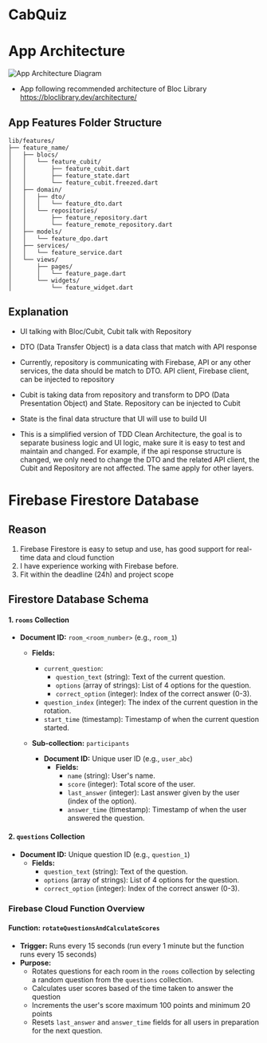 # CabQuiz



# App Architecture

![App Architecture Diagram](https://bloclibrary.dev/_astro/bloc_architecture_full.CYn-T9Ox_Z20Hwr9.webp)

- App following recommended architecture of Bloc Library https://bloclibrary.dev/architecture/

## App Features Folder Structure

```
lib/features/
├── feature_name/
│   ├── blocs/
│   │   └── feature_cubit/
│   │       ├── feature_cubit.dart
│   │       ├── feature_state.dart
│   │       └── feature_cubit.freezed.dart
│   ├── domain/
│   │   ├── dto/
│   │   │   └── feature_dto.dart
│   │   └── repositories/
│   │       ├── feature_repository.dart
│   │       └── feature_remote_repository.dart
│   ├── models/
│   │   └── feature_dpo.dart
│   ├── services/
│   │   └── feature_service.dart
│   └── views/
│       ├── pages/
│       │   └── feature_page.dart
│       └── widgets/
│           └── feature_widget.dart
```

## Explanation

- UI talking with Bloc/Cubit, Cubit talk with Repository 
- DTO (Data Transfer Object) is a data class that match with API response
- Currently, repository is communicating with Firebase, API or any other services, the data should be match to DTO. API client, Firebase client, can be injected to repository
- Cubit is taking data from repository and transform to DPO (Data Presentation Object) and State. Repository can be injected to Cubit
- State is the final data structure that UI will use to build UI


- This is a simplified version of TDD Clean Architecture, the goal is to separate business logic and UI logic, make sure it is easy to test and maintain and changed. For example, if the api response structure is changed, we only need to change the DTO and the related API client, the Cubit and Repository are not affected. The same apply for other layers.




# Firebase Firestore Database

## Reason
1. Firebase Firestore is easy to setup and use, has good support for real-time data and cloud function
2. I have experience working with Firebase before.
3. Fit within the deadline (24h) and project scope

## Firestore Database Schema

#### 1. **`rooms` Collection**
   - **Document ID:** `room_<room_number>` (e.g., `room_1`)
     - **Fields:**
       - `current_question`: 
         - `question_text` (string): Text of the current question.
         - `options` (array of strings): List of 4 options for the question.
         - `correct_option` (integer): Index of the correct answer (0-3).
       - `question_index` (integer): The index of the current question in the rotation.
       - `start_time` (timestamp): Timestamp of when the current question started.

     - **Sub-collection:** `participants`
       - **Document ID:** Unique user ID (e.g., `user_abc`)
         - **Fields:**
           - `name` (string): User's name.
           - `score` (integer): Total score of the user.
           - `last_answer` (integer): Last answer given by the user (index of the option).
           - `answer_time` (timestamp): Timestamp of when the user answered the question.

#### 2. **`questions` Collection**
   - **Document ID:** Unique question ID (e.g., `question_1`)
     - **Fields:**
       - `question_text` (string): Text of the question.
       - `options` (array of strings): List of 4 options for the question.
       - `correct_option` (integer): Index of the correct answer (0-3).

### Firebase Cloud Function Overview

#### Function: `rotateQuestionsAndCalculateScores`
- **Trigger:** Runs every 15 seconds (run every 1 minute but the function runs every 15 seconds)
- **Purpose:** 
  - Rotates questions for each room in the `rooms` collection by selecting a random question from the `questions` collection.
  - Calculates user scores based of the time taken to answer the question
  - Increments the user's score maximum 100 points and minimum 20 points
  - Resets `last_answer` and `answer_time` fields for all users in preparation for the next question.


